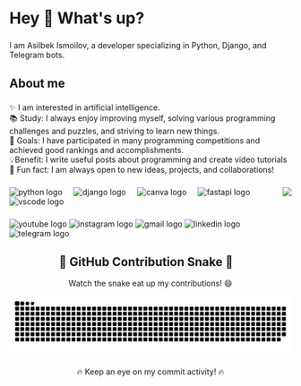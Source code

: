 <h1 align="left">Hey 👋 What's up?</h1>

###

<p align="left">I am Asilbek Ismoilov, a developer specializing in Python, Django, and Telegram bots.</p>

###

<h2 align="left">About me</h2>

###

<p align="left">✨  I am interested in artificial intelligence.<br>📚 Study: I always enjoy improving myself, solving various programming challenges and puzzles, and striving to learn new things.<br>🎯 Goals: I have participated in many programming competitions and achieved good rankings and accomplishments.<br> 💡Benefit: I write useful posts about programming and create video tutorials<br>🎲 Fun fact:  I am always open to new ideas, projects, and collaborations!</p>

###

<img align="right" height="150" src="https://media.tenor.com/5ry-200hErMAAAAM/hacker-hacker-man.gif"  />

###

<div align="left">
  <img src="https://cdn.jsdelivr.net/gh/devicons/devicon/icons/python/python-original.svg" height="30" alt="python logo"  />
  <img width="12" />
  <img src="https://cdn.jsdelivr.net/gh/devicons/devicon/icons/django/django-plain.svg" height="30" alt="django logo"  />
  <img width="12" />
  <img src="https://cdn.jsdelivr.net/gh/devicons/devicon/icons/canva/canva-original.svg" height="30" alt="canva logo"  />
  <img width="12" />
  <img src="https://cdn.jsdelivr.net/gh/devicons/devicon/icons/fastapi/fastapi-original.svg" height="30" alt="fastapi logo"  />
  <img width="12" />
  <img src="https://cdn.jsdelivr.net/gh/devicons/devicon/icons/vscode/vscode-original.svg" height="30" alt="vscode logo"  />
</div>

###

<div align="left">
  <img src="https://img.shields.io/static/v1?message=Youtube&logo=youtube&label=&color=FF0000&logoColor=white&labelColor=&style=for-the-badge" height="35" alt="youtube logo"  />
  <img src="https://img.shields.io/static/v1?message=Instagram&logo=instagram&label=&color=E4405F&logoColor=white&labelColor=&style=for-the-badge" height="35" alt="instagram logo"  />
  <img src="https://img.shields.io/static/v1?message=Gmail&logo=gmail&label=&color=D14836&logoColor=white&labelColor=&style=for-the-badge" height="35" alt="gmail logo"  />
  <img src="https://img.shields.io/static/v1?message=LinkedIn&logo=linkedin&label=&color=0077B5&logoColor=white&labelColor=&style=for-the-badge" height="35" alt="linkedin logo"  />
  <img src="https://img.shields.io/static/v1?message=Telegram&logo=telegram&label=&color=2CA5E0&logoColor=white&labelColor=&style=for-the-badge" height="35" alt="telegram logo"  />
</div>

###


<div align="center">
  <h2>🐍 GitHub Contribution Snake 🐍</h2>
  <p>Watch the snake eat up my contributions! 😄</p>

  <picture>
    <source
      media="(prefers-color-scheme: dark)"
      srcset="https://raw.githubusercontent.com/platane/snk/output/github-contribution-grid-snake-dark.svg"
    />
    <source
      media="(prefers-color-scheme: light)"
      srcset="https://raw.githubusercontent.com/platane/snk/output/github-contribution-grid-snake.svg"
    />
    <img
      alt="GitHub Contribution Snake Animation"
      src="https://raw.githubusercontent.com/platane/snk/output/github-contribution-grid-snake.svg"
    />
  </picture>

  <p>🔥 Keep an eye on my commit activity! 🔥</p>
</div>

